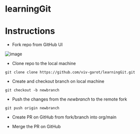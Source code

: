 # learningGit

Instructions
=======
- Fork repo from GitHub UI

![image](https://user-images.githubusercontent.com/85481359/123950142-aa00ae00-d9a3-11eb-85e1-1b1a2226b92b.png)


- Clone repo to the local machine 
```
git clone clone https://github.com/viv-garot/learningGit.git
```

- Create and checkout branch on local machine 
```
git checkout -b newbranch 
```

- Push the changes from the *newbranch* to the remote fork
```
git push origin newbranch
```

- Create PR on GitHub from fork/branch into org/main

- Merge the PR on GitHub



